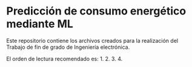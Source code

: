 # Predicción de consumo energético mediante ML

Este repositorio contiene los archivos creados para la realización del Trabajo de fin de grado de Ingeniería electrónica.

El orden de lectura recomendado es:
1.
2.
3.
4.


